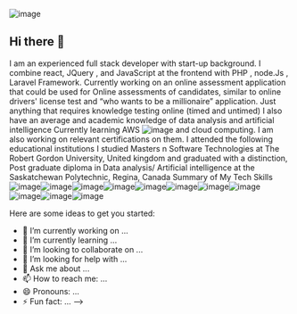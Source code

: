 ![image](https://github.com/user-attachments/assets/f465e878-8fd8-4306-92d9-3e68a2eb4f5e)




## Hi there 👋

I am an experienced full stack developer with start-up background. I combine react, JQuery , and JavaScript at the frontend with PHP , node.Js , Laravel Framework. 
Currently working on an online assessment application that could be used for Online assessments of candidates, similar to online drivers' license test and “who wants to be a millionaire” application. Just anything that requires knowledge testing online (timed and untimed)
I also have an average and academic knowledge of data analysis and artificial intelligence
Currently learning AWS  ![image](https://github.com/user-attachments/assets/19ccdd28-f39c-4771-860b-79a4eaa0b134)
and cloud computing. I am also working on relevant certifications on them. 
I attended the following educational institutions 
I studied Masters n Software Technologies at The Robert Gordon University, United kingdom and graduated with a distinction, 
Post graduate diploma in Data analysis/ Artificial intelligence at the Saskatchewan Polytechnic, Regina, Canada 
Summary of My Tech Skills 
![image](https://github.com/user-attachments/assets/a5140a61-8c17-4e8f-909f-5bdb39f15b63)![image](https://github.com/user-attachments/assets/323fd5f8-4f69-4588-8ab6-e8ed57d7b8e8)![image](https://github.com/user-attachments/assets/872ade6e-db57-4cf2-ba04-fabd6427862a)![image](https://github.com/user-attachments/assets/ae25ec33-a2de-4465-9129-d2733e1b79ba)![image](https://github.com/user-attachments/assets/619f1875-c2be-41ac-987d-167807577a40)![image](https://github.com/user-attachments/assets/5bb15d22-c8c8-4aae-9b5b-2b00929ca0db)![image](https://github.com/user-attachments/assets/d12673c4-2eb7-497d-b8b0-bc2bbaf3d181)![image](https://github.com/user-attachments/assets/cabb0bfc-9be9-400a-b413-2c434ec94677)![image](https://github.com/user-attachments/assets/31162e90-1c59-471d-8b33-569b3e5dde03)![image](https://github.com/user-attachments/assets/3ed29907-0097-4b15-a4ce-15e16722d3a2)![image](https://github.com/user-attachments/assets/552f9fe0-7c89-49b0-865a-73a2adf847e9)

























Here are some ideas to get you started:

- 🔭 I’m currently working on ...
- 🌱 I’m currently learning ...
- 👯 I’m looking to collaborate on ...
- 🤔 I’m looking for help with ...
- 💬 Ask me about ...
- 📫 How to reach me: ...
- 😄 Pronouns: ...
- ⚡ Fun fact: ...
-->
